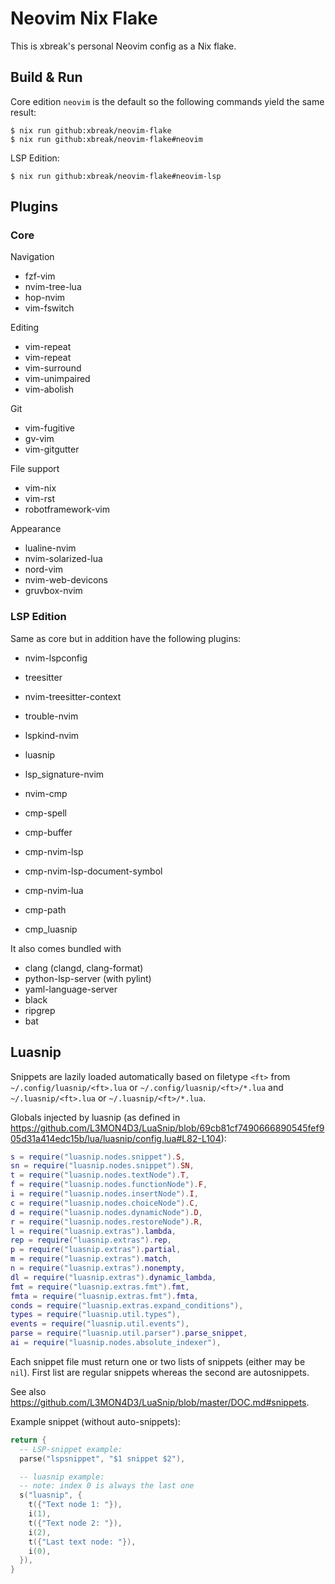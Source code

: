 # Neovim Nix Flake

This is xbreak's personal Neovim config as a Nix flake.

## Build & Run

Core edition `neovim` is the default so the following commands yield the same result:

```console
$ nix run github:xbreak/neovim-flake
$ nix run github:xbreak/neovim-flake#neovim
```

LSP Edition:

```console
$ nix run github:xbreak/neovim-flake#neovim-lsp
```

## Plugins

### Core

Navigation

- fzf-vim
- nvim-tree-lua
- hop-nvim
- vim-fswitch


Editing

- vim-repeat
- vim-repeat
- vim-surround
- vim-unimpaired
- vim-abolish

Git

- vim-fugitive
- gv-vim
- vim-gitgutter

File support

- vim-nix
- vim-rst
- robotframework-vim

Appearance

- lualine-nvim
- nvim-solarized-lua
- nord-vim
- nvim-web-devicons
- gruvbox-nvim

### LSP Edition

Same as core but in addition have the following plugins:

- nvim-lspconfig
- treesitter
- nvim-treesitter-context
- trouble-nvim
- lspkind-nvim
- luasnip
- lsp_signature-nvim

- nvim-cmp
- cmp-spell
- cmp-buffer
- cmp-nvim-lsp
- cmp-nvim-lsp-document-symbol
- cmp-nvim-lua
- cmp-path
- cmp_luasnip

It also comes bundled with 

- clang (clangd, clang-format)
- python-lsp-server (with pylint)
- yaml-language-server
- black
- ripgrep
- bat

## Luasnip

Snippets are lazily loaded automatically based on filetype `<ft>` from `~/.config/luasnip/<ft>.lua`
or `~/.config/luasnip/<ft>/*.lua` and `~/.luasnip/<ft>.lua` or `~/.luasnip/<ft>/*.lua`.

Globals injected by luasnip (as defined in
https://github.com/L3MON4D3/LuaSnip/blob/69cb81cf7490666890545fef905d31a414edc15b/lua/luasnip/config.lua#L82-L104):

```lua
s = require("luasnip.nodes.snippet").S,
sn = require("luasnip.nodes.snippet").SN,
t = require("luasnip.nodes.textNode").T,
f = require("luasnip.nodes.functionNode").F,
i = require("luasnip.nodes.insertNode").I,
c = require("luasnip.nodes.choiceNode").C,
d = require("luasnip.nodes.dynamicNode").D,
r = require("luasnip.nodes.restoreNode").R,
l = require("luasnip.extras").lambda,
rep = require("luasnip.extras").rep,
p = require("luasnip.extras").partial,
m = require("luasnip.extras").match,
n = require("luasnip.extras").nonempty,
dl = require("luasnip.extras").dynamic_lambda,
fmt = require("luasnip.extras.fmt").fmt,
fmta = require("luasnip.extras.fmt").fmta,
conds = require("luasnip.extras.expand_conditions"),
types = require("luasnip.util.types"),
events = require("luasnip.util.events"),
parse = require("luasnip.util.parser").parse_snippet,
ai = require("luasnip.nodes.absolute_indexer"),
```

Each snippet file must return one or two lists of snippets (either may be `nil`). First list are
regular snippets whereas the second are autosnippets.

See also https://github.com/L3MON4D3/LuaSnip/blob/master/DOC.md#snippets.

Example snippet (without auto-snippets):

```lua
return {
  -- LSP-snippet example:
  parse("lspsnippet", "$1 snippet $2"),

  -- luasnip example:
  -- note: index 0 is always the last one
  s("luasnip", {
    t({"Text node 1: "}),
    i(1),
    t({"Text node 2: "}),
    i(2),
    t({"Last text node: "}),
    i(0),
  }),
}
```

